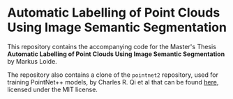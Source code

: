 # Automatic Labelling of Point Clouds Using Image Semantic Segmentation

This repository contains the accompanying code for the Master's Thesis **Automatic Labelling of Point Clouds Using Image Semantic Segmentation** by Markus Loide.

The repository also contains a clone of the `pointnet2` repository, used for training PointNet++ models, by Charles R. Qi et al that can be found [here](https://github.com/charlesq34/pointnet2), licensed under the MIT license.

